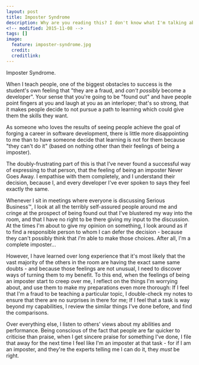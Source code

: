 ```yaml
---
layout: post
title: Imposter Syndrome
description: Why are you reading this? I don't know what I'm talking about!
<!-- modified: 2015-11-08 -->
tags: []
image:
  feature: imposter-syndrome.jpg
  credit:
  creditlink:
---
```


Imposter Syndrome.

When I teach people, one of the biggest obstacles to success is the student's own feeling that "they are a fraud, and *can't possibly* become a developer". Your sense that you're going to be "found out" and have people point fingers at you and laugh at you as an interloper; that's so strong, that it makes people decide to not pursue a path to learning which could give them the skills they want.

As someone who loves the results of seeing people achieve the goal of forging a career in software development, there is little more disappointing to me than to have someone decide that learning is not for them because "they can't do it" (based on nothing other than their feelings of being a imposter).

The doubly-frustrating part of this is that I've never found a successful way of expressing to that person, that the feeling of being an imposter Never Goes Away. I empathise with them completely, and I understand their decision, because I, and every developer I've ever spoken to says they feel exactly the same.

Whenever I sit in meetings where everyone is discussing Serious Business™, I look at all the terribly self-assured people around me and cringe at the prospect of being found out that I've blustered my way into the room, and that I have no right to be there giving my input to the discussion. At the times I'm about to give my opinion on something, I look around as if to find a responsible person to whom I can defer the decision - because they can't possibly think that *I'm* able to make those choices. After all, I'm a complete imposter...

However, I have learned over long experience that it's most likely that the vast majority of the others in the room are having the exact same same doubts - and because those feelings are not unusual, I need to discover ways of turning them to my benefit. To this end, when the feelings of being an imposter start to creep over me, I reflect on the things I'm worrying about, and use them to make my preparations even more thorough: If I feel that I'm a fraud to be teaching a particular topic, I double-check my notes to ensure that there are no surprises in there for me; If I feel that a task is way beyond my capabilities, I review the similar things I've done before, and find the comparisons.

Over everything else, I listen to others' views about my abilities and performance. Being conscious of the fact that people are far quicker to criticise than praise, when I get sincere praise for something I've done, I file that away for the next time I feel like I'm an imposter at that task - for if I am an imposter, and they're the experts telling me I can do it, they *must* be right.



